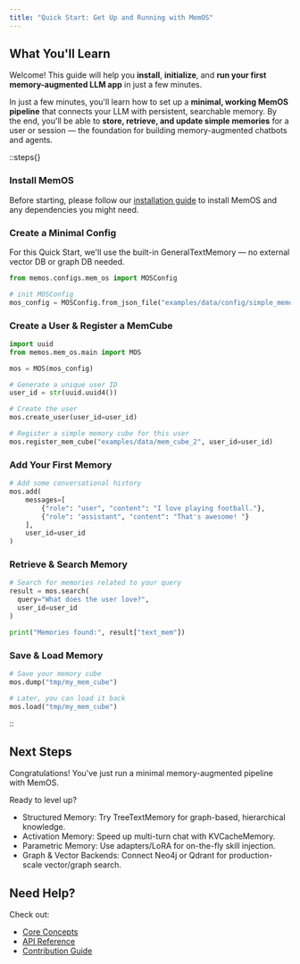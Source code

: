 ```yaml
---
title: "Quick Start: Get Up and Running with MemOS"
---
```


## What You'll Learn
Welcome! This guide will help you **install**, **initialize**, and **run your first memory-augmented LLM app** in just a few minutes.

In just a few minutes, you'll learn how to set up a **minimal, working MemOS pipeline** that connects your LLM with persistent, searchable memory.
By the end, you'll be able to **store, retrieve, and update simple memories** for a user or session — the foundation for building memory-augmented chatbots and agents.


::steps{}

### Install MemOS

Before starting, please follow our [installation guide](/getting_started/installation) to install MemOS and any dependencies you might need.

### Create a Minimal Config

For this Quick Start, we'll use the built-in GeneralTextMemory — no external vector DB or graph DB needed.
```python
from memos.configs.mem_os import MOSConfig

# init MOSConfig
mos_config = MOSConfig.from_json_file("examples/data/config/simple_memos_config.json")
```

### Create a User & Register a MemCube

```python
import uuid
from memos.mem_os.main import MOS

mos = MOS(mos_config)

# Generate a unique user ID
user_id = str(uuid.uuid4())

# Create the user
mos.create_user(user_id=user_id)

# Register a simple memory cube for this user
mos.register_mem_cube("examples/data/mem_cube_2", user_id=user_id)
```

### Add Your First Memory

```python
# Add some conversational history
mos.add(
    messages=[
        {"role": "user", "content": "I love playing football."},
        {"role": "assistant", "content": "That's awesome! "}
    ],
    user_id=user_id
)
```


### Retrieve & Search Memory

```python
# Search for memories related to your query
result = mos.search(
  query="What does the user love?",
  user_id=user_id
)

print("Memories found:", result["text_mem"])
```

### Save & Load Memory

```python
# Save your memory cube
mos.dump("tmp/my_mem_cube")

# Later, you can load it back
mos.load("tmp/my_mem_cube")
```

::

## Next Steps

Congratulations! You've just run a minimal memory-augmented pipeline with MemOS.

Ready to level up?
- Structured Memory: Try TreeTextMemory for graph-based, hierarchical
knowledge.
- Activation Memory: Speed up multi-turn chat with KVCacheMemory.
- Parametric Memory: Use adapters/LoRA for on-the-fly skill injection.
- Graph & Vector Backends: Connect Neo4j or Qdrant for production-scale
  vector/graph search.


## Need Help?
Check out:
- [Core Concepts](/home/core_concepts)
- [API Reference](/api-reference/configure-memos)
- [Contribution Guide](/contribution/overview)
